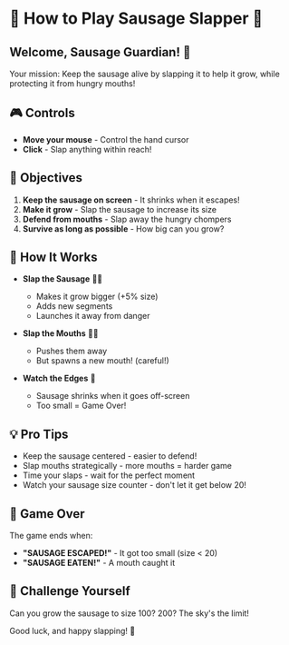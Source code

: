 # 🌭 How to Play Sausage Slapper 🌭

## Welcome, Sausage Guardian! 👋

Your mission: Keep the sausage alive by slapping it to help it grow, while protecting it from hungry mouths!

## 🎮 Controls
- **Move your mouse** - Control the hand cursor
- **Click** - Slap anything within reach!

## 🎯 Objectives
1. **Keep the sausage on screen** - It shrinks when it escapes!
2. **Make it grow** - Slap the sausage to increase its size
3. **Defend from mouths** - Slap away the hungry chompers
4. **Survive as long as possible** - How big can you grow?

## 🎪 How It Works
- **Slap the Sausage** 👋🌭
  - Makes it grow bigger (+5% size)
  - Adds new segments
  - Launches it away from danger
  
- **Slap the Mouths** 👋😬
  - Pushes them away
  - But spawns a new mouth! (careful!)
  
- **Watch the Edges** 🚫
  - Sausage shrinks when it goes off-screen
  - Too small = Game Over!

## 💡 Pro Tips
- Keep the sausage centered - easier to defend!
- Slap mouths strategically - more mouths = harder game
- Time your slaps - wait for the perfect moment
- Watch your sausage size counter - don't let it get below 20!

## 🏁 Game Over
The game ends when:
- **"SAUSAGE ESCAPED!"** - It got too small (size < 20)
- **"SAUSAGE EATEN!"** - A mouth caught it

## 🌟 Challenge Yourself
Can you grow the sausage to size 100? 200? The sky's the limit!

Good luck, and happy slapping! 🎉